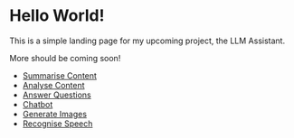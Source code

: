 # Hello World!

This is a simple landing page for my upcoming project, the LLM Assistant.

More should be coming soon!

- [Summarise Content](/summarise)
- [Analyse Content](/analysis)
- [Answer Questions](/question)
- [Chatbot](/chatbot)
- [Generate Images](/image)
- [Recognise Speech](/speech)